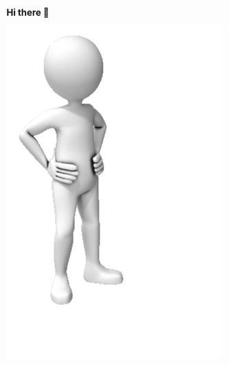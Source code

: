 ## Hi there 👋

<img src="https://github.com/GogaCode0101/GogaCode0101/blob/main/anime_090.gif" alt="The Unlimited" width="600">
